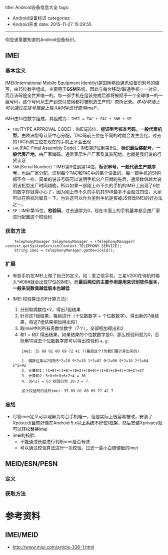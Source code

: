 title: Android设备信息大全
tags:
  - Android设备标识
categories:
  - Android开发
date: 2015-11-27 15:29:55
---

你应该需要知道的Android设备标识。

<!--more-->


## IMEI

### 基本定义

IMEI(International Mobile Equipment Identity)是国际移动通讯设备识别号的缩写，由15位数字组成，主要用于**GSM**系统，因此与每台移动/联通手机一一对应，而且该码是全世界唯一的。每一部手机在组装完成后都将被赋予一个全球唯一的一组号码，这个号码从生产到交付使用都将被制造生产的厂商所记录。**移动/联通上可以通过在拨号键盘上输入*#06#进行查询imei**。

IMEI由15位数字组成，其组成为：``IMEI = TAC + FAC + SNR + SP``

* ``TAC``(TYPE APPROVAL CODE)：IMEI前6位，**标识型号核准号码，一般代表机型**。由欧洲型号认证中心分配。TAC码前三位在不同的时期会发生变化，过去的TAC码前三位在现在的手机上不会出现
* ``FAC``(FAC-Final Assembly Code)：IMEI第7位到第8位，**标识最后装配号，一般代表产地**，由厂家编码，通常表示生产厂家及其装配地。也就是我们说的行货认证 
* ``SNR``(Serial Number)：IMEI第9位到第14位，**标识串号，一般代表生产顺序号**，也由厂家分配。识别每个TAC和FAC中的某个设备的。每一部手机的SNR都不会一样．简单的说该号码可以说明手机出产日期的先后，通常数值越大说明该机型出厂时间越晚，所以如果一部刚上市不久的手机的IMEI上出现了6位的数字你就得小心了，因为刚上市不久的手机其SNR最多不会超过四位，大家可以在购机时留意一下。也许这可以作为鉴别手机是否被JS修改IMEI的好办法之一。
* ``SP``：IMEI第15位，**检验码**，过去通常为0，现在市面上的手机基本都会由厂家进行配置这个校验码



### 获取方法

```
    TelephonyManager telephonyManager = (TelephonyManager) context.getSystemService(Context.TELEPHONY_SERVICE);
    String imei = telephonyManager.getDeviceId();
```

### 扩展

* 有些手机在IMEI上做了自己的定义，如：爱立信手机，三星V200在待机时输入*#06#就会出现17位的IMEI，而**最后两位的主要作用是用来识别软件版本，一般来说数值越低版本也越低**
* IMEI 校验算法(SP计算方法):

    1. 分别取偶数位*2，得出7组结果
    2. 针对这7组结果，每组进行（十位数数字 + 个位数数字)，得出新的7组结果，将这7组结果相加得出和1
    3. 取imei中的所有奇数位数字（7个），全部相加得出和2
    4. 和1 + 和2 得出结果，如果结果的个位数数字是0，那么校验码就为0，否则用10减去个位数数字即可以得出校验码
    `e.g:`
    ```
        imei: 35 89 01 80 69 72 41 7(最后这个7为我们要计算出来的)

        1. 偶数位乘以2得到5*2=10 9*2=18 1*2=02 0*2=00 9*2=18 2*2=04 1*2=02
        2. 计算和1：(1+0)+(1+8)+(0+2)+(0+0)+(1+8)+(0+4)+(0+2)=27
        3. 计算和2：3+8+0+8+6+7+4 = 36
        4. 36+27 = 63 校验码为 10-3 = 7.
        
        加上校验码的最终imei：35 89 01 80 69 72 41 7
    ```


### 总结

* 尽管imei定义可以理解为每台手机唯一，但是实际上很容易被改，安装了Xposted(目前好像在Android 5.x以上系统不好使)框架，然后安装Xprivacy就可以轻松替换imei
* imei的校验:
    * 不能通过长度进行判断imei是否有效
    * 可以通过校验算法进行一次校验，过滤一些小白随便起的imei


## MEID/ESN/PESN

### 定义


### 获取方法



# 参考资料

## IMEI/MEID

* http://www.miui.com/article-336-1.html

